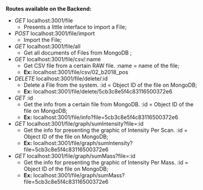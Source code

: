**Routes available on the Backend:**

* *GET* localhost:3001/file
  * Presents a little interface to import a File;
* *POST* localhost:3001/file/import
  * Import the File;
* *GET* localhost:3001/file/all
  * Get all documents of Files from MongoDB ;
* *GET* localhost:3001/file/csv/:name
  * Get CSV file from a certain RAW file. :name = name of the file;
  * **Ex:** localhost:3001/file/csv/02_b2018_pos
* *DELETE* localhost:3001/file/delete/:id
  * Delete a File from the system. :id = Object ID of the file on MongoDB;
  * **Ex:** localhost:3001/file/delete/5cb3c8e5f4c83116500372e6
* *GET* :id
  * Get the info from a certain file from MongoDB. :id = Object ID of the file on MongoDB;
  * **Ex:** localhost:3001/file/info?file=5cb3c8e5f4c83116500372e6
* *GET* localhost:3001/file/graph/sumIntensity?file=:id
  * Get the info for presenting the graphic of Intensity Per Scan. :id = Object ID of the file on MongoDB;
  * **Ex:** localhost:3001/file/graph/sumIntensity?file=5cb3c8e5f4c83116500372e6
* *GET* localhost:3001/file/graph/sumMass?file=:id
  * Get the info for presenting the graphic of Intensity Per Mass. :id = Object ID of the file on MongoDB;
  * **Ex:** localhost:3001/file/graph/sumMass?file=5cb3c8e5f4c83116500372e6

